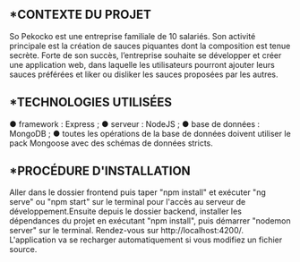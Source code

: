 *CONTEXTE DU PROJET
-------------------
So Pekocko est une entreprise familiale de 10 salariés. Son activité principale est la création de sauces piquantes dont la composition est tenue secrète. Forte de son succès, l’entreprise souhaite se développer et créer une application web, dans laquelle les utilisateurs pourront ajouter leurs sauces préférées et liker ou disliker les sauces proposées par les autres.


*TECHNOLOGIES UTILISÉES
-----------------------
● framework : Express ;
● serveur : NodeJS ;
● base de données : MongoDB ;
● toutes les opérations de la base de données doivent utiliser le pack Mongoose avec
des schémas de données stricts.


*PROCÉDURE D'INSTALLATION
--------------------------
Aller dans le dossier frontend puis taper "npm install" et exécuter  "ng serve" ou "npm start" sur le terminal pour l'accès au serveur de développement.Ensuite depuis le dossier backend, installer les dépendances du projet en exécutant "npm install", puis démarrer "nodemon server" sur le terminal.
Rendez-vous sur http://localhost:4200/. L'application va se recharger automatiquement si vous modifiez un fichier source.

